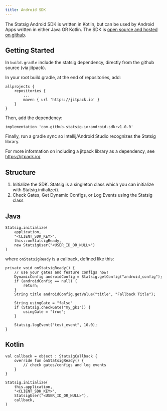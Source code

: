 ```yaml
---
title: Android SDK
---
```


The Statsig Android SDK is written in Kotlin, but can be used by Android Apps written in either Java OR Kotlin.
The SDK is [open source and hosted on github](https://github.com/statsig-io/android-sdk).

## Getting Started

In `build.gradle` include the statsig dependency, directly from the github source (via jitpack).

In your root build.gradle, at the end of repositories, add:

    allprojects {
        repositories {
            ...
            maven { url 'https://jitpack.io' }
        }
    }

Then, add the dependency:

    implementation 'com.github.statsig-io:android-sdk:v1.0.0'

Finally, run a gradle sync so Intellij/Android Studio recognizes the Statsig library.

For more information on including a jitpack library as a dependency, see https://jitpack.io/

## Structure

1. Initialize the SDK.  Statsig is a singleton class which you can initialize with Statsig.initialize().
2. Check Gates, Get Dynamic Configs, or Log Events using the Statsig class

## Java

    Statsig.initialize(  
        application,  
        "<CLIENT_SDK_KEY>",  
        this::onStatsigReady,  
        new StatsigUser("<USER_ID_OR_NULL>")
    )

where `onStatsigReady` is a callback, defined like this:

    private void onStatsigReady() {
        // use your gates and feature configs now!
        DynamicConfig androidConfig = Statsig.getConfig("android_config");
        if (androidConfig == null) {  
            return;  
        }
        String title androidConfig.getValue("title", "Fallback Title");
	
        String usingGate = "false"
        if (Statsig.checkGate("my_gk1")) {
            usingGate = "true";
        }
        
        Statsig.logEvent("test_event", 10.0);
    }
    
## Kotlin

    val callback = object : StatsigCallback {
        override fun onStatsigReady() {
            // check gates/configs and log events
        }
    }

    Statsig.initialize(  
        this.application,  
        "<CLIENT_SDK_KEY>",  
        StatsigUser("<USER_ID_OR_NULL>"),  
        callback,
    )
